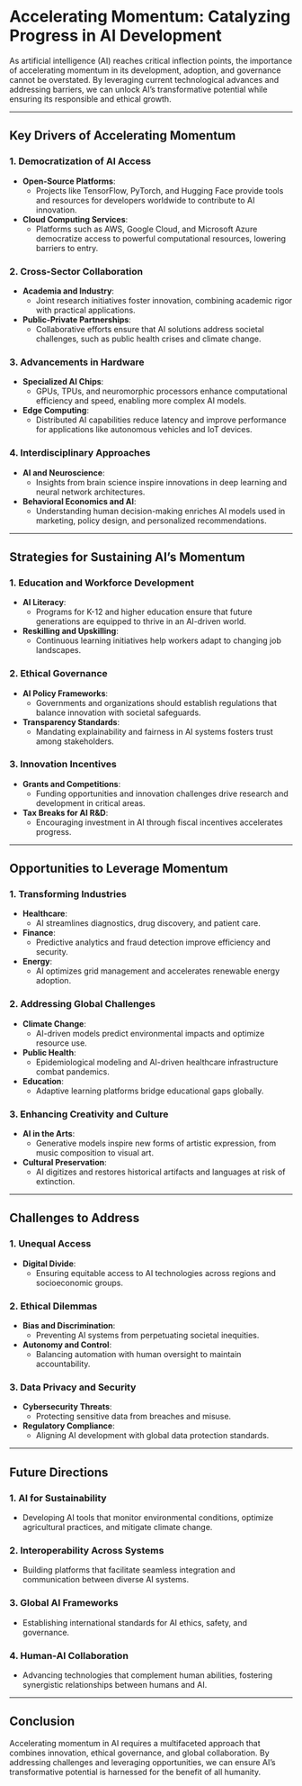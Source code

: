 # Accelerating Momentum: Catalyzing Progress in AI Development

As artificial intelligence (AI) reaches critical inflection points, the importance of accelerating momentum in its development, adoption, and governance cannot be overstated. By leveraging current technological advances and addressing barriers, we can unlock AI’s transformative potential while ensuring its responsible and ethical growth.

---

## **Key Drivers of Accelerating Momentum**

### **1. Democratization of AI Access**
- **Open-Source Platforms**:
  - Projects like TensorFlow, PyTorch, and Hugging Face provide tools and resources for developers worldwide to contribute to AI innovation.
- **Cloud Computing Services**:
  - Platforms such as AWS, Google Cloud, and Microsoft Azure democratize access to powerful computational resources, lowering barriers to entry.

### **2. Cross-Sector Collaboration**
- **Academia and Industry**:
  - Joint research initiatives foster innovation, combining academic rigor with practical applications.
- **Public-Private Partnerships**:
  - Collaborative efforts ensure that AI solutions address societal challenges, such as public health crises and climate change.

### **3. Advancements in Hardware**
- **Specialized AI Chips**:
  - GPUs, TPUs, and neuromorphic processors enhance computational efficiency and speed, enabling more complex AI models.
- **Edge Computing**:
  - Distributed AI capabilities reduce latency and improve performance for applications like autonomous vehicles and IoT devices.

### **4. Interdisciplinary Approaches**
- **AI and Neuroscience**:
  - Insights from brain science inspire innovations in deep learning and neural network architectures.
- **Behavioral Economics and AI**:
  - Understanding human decision-making enriches AI models used in marketing, policy design, and personalized recommendations.

---

## **Strategies for Sustaining AI’s Momentum**

### **1. Education and Workforce Development**
- **AI Literacy**:
  - Programs for K-12 and higher education ensure that future generations are equipped to thrive in an AI-driven world.
- **Reskilling and Upskilling**:
  - Continuous learning initiatives help workers adapt to changing job landscapes.

### **2. Ethical Governance**
- **AI Policy Frameworks**:
  - Governments and organizations should establish regulations that balance innovation with societal safeguards.
- **Transparency Standards**:
  - Mandating explainability and fairness in AI systems fosters trust among stakeholders.

### **3. Innovation Incentives**
- **Grants and Competitions**:
  - Funding opportunities and innovation challenges drive research and development in critical areas.
- **Tax Breaks for AI R&D**:
  - Encouraging investment in AI through fiscal incentives accelerates progress.

---

## **Opportunities to Leverage Momentum**

### **1. Transforming Industries**
- **Healthcare**:
  - AI streamlines diagnostics, drug discovery, and patient care.
- **Finance**:
  - Predictive analytics and fraud detection improve efficiency and security.
- **Energy**:
  - AI optimizes grid management and accelerates renewable energy adoption.

### **2. Addressing Global Challenges**
- **Climate Change**:
  - AI-driven models predict environmental impacts and optimize resource use.
- **Public Health**:
  - Epidemiological modeling and AI-driven healthcare infrastructure combat pandemics.
- **Education**:
  - Adaptive learning platforms bridge educational gaps globally.

### **3. Enhancing Creativity and Culture**
- **AI in the Arts**:
  - Generative models inspire new forms of artistic expression, from music composition to visual art.
- **Cultural Preservation**:
  - AI digitizes and restores historical artifacts and languages at risk of extinction.

---

## **Challenges to Address**

### **1. Unequal Access**
- **Digital Divide**:
  - Ensuring equitable access to AI technologies across regions and socioeconomic groups.

### **2. Ethical Dilemmas**
- **Bias and Discrimination**:
  - Preventing AI systems from perpetuating societal inequities.
- **Autonomy and Control**:
  - Balancing automation with human oversight to maintain accountability.

### **3. Data Privacy and Security**
- **Cybersecurity Threats**:
  - Protecting sensitive data from breaches and misuse.
- **Regulatory Compliance**:
  - Aligning AI development with global data protection standards.

---

## **Future Directions**

### **1. AI for Sustainability**
- Developing AI tools that monitor environmental conditions, optimize agricultural practices, and mitigate climate change.

### **2. Interoperability Across Systems**
- Building platforms that facilitate seamless integration and communication between diverse AI systems.

### **3. Global AI Frameworks**
- Establishing international standards for AI ethics, safety, and governance.

### **4. Human-AI Collaboration**
- Advancing technologies that complement human abilities, fostering synergistic relationships between humans and AI.

---

## **Conclusion**

Accelerating momentum in AI requires a multifaceted approach that combines innovation, ethical governance, and global collaboration. By addressing challenges and leveraging opportunities, we can ensure AI’s transformative potential is harnessed for the benefit of all humanity.
